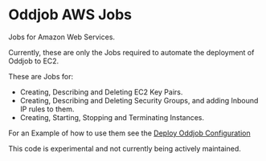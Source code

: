 # Oddjob AWS Jobs

Jobs for Amazon Web Services.

Currently, these are only the Jobs required to automate
the deployment of Oddjob to EC2. 

These are Jobs for:
- Creating, Describing and Deleting EC2 Key Pairs.
- Creating, Describing and Deleting Security Groups,
  and adding Inbound IP rules to them.
- Creating, Starting, Stopping and Terminating Instances.

For an Example of how to use them see the 
[Deploy Oddjob Configuration](examples/DeployOddjob.xml)

This code is experimental and not currently being 
actively maintained.
